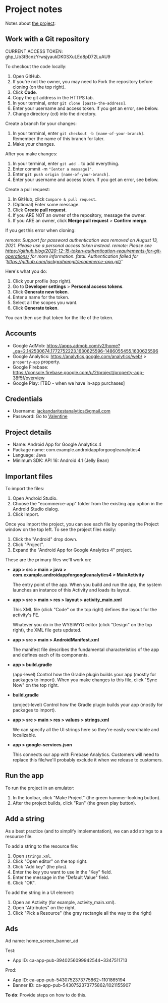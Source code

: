 # Project notes

Notes about [the project](https://docs.google.com/presentation/d/1HCLVgkLAgYqzFOGFftDMcDaJHkLinUl5lb5M6MkILSc/edit#slide=id.p):

## Work with a Git repository

CURRENT ACCESS TOKEN: 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

To checkout the code locally:

1. Open GitHub.
1. If you're not the owner, you may need to Fork the repository before cloning (on the top right).
1. Click **Code**.
1. Copy the git address in the HTTPS tab.
1. In your terminal, enter `git clone [paste-the-address]`.
1. Enter your username and access token. If you get an error, see below.
1. Change directory (cd) into the directory.

Create a branch for your changes:

1. In your terminal, enter `git checkout -b [name-of-your-branch]`. Remember the name of this branch for later.
1. Make your changes.

After you make changes:

1. In your terminal, enter `git add .` to add everything.
1. Enter commit -m `"[enter a message]"`.
1. Enter `git push origin [name-of-your-branch]`.
1. Enter your username and access token. If you get an error, see below.

Create a pull request:

1. In GitHub, click `Compare & pull request`.
1. (Optional) Enter some message.
1. Click **Create pull request**.
1. If you ARE NOT an owner of the repository, message the owner.
1. If you ARE an owner, click **Merge pull request** > **Confirm merge**.

If you get this error when cloning:

_remote: Support for password authentication was removed on August 13, 2021. Please use a personal access token instead._
_remote: Please see https://github.blog/2020-12-15-token-authentication-requirements-for-git-operations/ for more information._
_fatal: Authentication failed for 'https://github.com/jackgrahamgit/ecommerce-app.git/'_

Here's what you do:

1. Click your profile (top right).
1. Go to **Developer settings** > **Personal access tokens**.
1. Click **Generate new token**.
1. Enter a name for the token.
1. Select all the scopes you want.
1. Click **Generate token**.

You can then use that token for the life of the token.

## Accounts

* Google AdMob: https://apps.admob.com/v2/home?_ga=2.142530674.1772752223.1630625596-1486055455.1630625596
* Google Analytics: https://analytics.google.com/analytics/web/ > `property-app` property.
* Google Firebase: https://console.firebase.google.com/u/2/project/property-app-38f5f/overview
* Google Play: [TBD - when we have in-app purchases]

## Credentials

* Username: jackandaritestanalytics@gmail.com
* Password: Go to [Valentine](https://valentine.corp.google.com/#/show/1628709612021205)

## Project details

* Name: Android App for Google Analytics 4
* Package name: com.example.androidappforgoogleanalytics4
* Language: Java
* Minimum SDK: API 16: Android 4.1 (Jelly Bean)

## Important files

To import the files:

1. Open Android Studio.
1. Choose the "ecommerce-app" folder from the existing app option in the Android Studio dialog.
1. Click Import.

Once you import the project, you can see each file by opening the Project window on the top left. To see the project files easily:

1. Click the "Android" drop down.
1. Click "Project".
1. Expand the "Android App for Google Analytics 4" project.

These are the primary files we'll work on:

* **app > src > main > java > com.example.androidappforgoogleanalytics4 > MainActivity**

    The entry point of the app. When you build and run the app, the system launches an instance of this Activity and loads its layout.

* **app > src > main > res > layout > activity_main.xml**

    This XML file (click "Code" on the top right) defines the layout for the activity's FE.

    Whatever you do in the WYSIWYG editor (click "Design" on the top right), the XML file gets updated.

* **app > src > main > AndroidManifest.xml**

    The manifest file describes the fundamental characteristics of the app and defines each of its components.

* **app > build.gradle**

    (app-level) Control how the Gradle plugin builds your app (mostly for packages to import). When you make changes to this file, click "Sync Now" on the top right.

* **build.gradle**

    (project-level) Control how the Gradle plugin builds your app (mostly for packages to import).

* **app > src > main > res > values > strings.xml**

    We can specify all the UI strings here so they're easily searchable and localizable.

* **app > google-services.json**

    This connects our app with Firebase Analytics. Customers will need to replace this file/we'll probably exclude it when we release to customers.

## Run the app

To run the project in an emulator:

1. In the toolbar, click "Make Project" (the green hammer-looking button).
1. After the project builds, click "Run" (the green play button).

## Add a string

As a best practice (and to simplify implementation), we can add strings to a resource file.

To add a string to the resource file:

1. Open `strings.xml`.
1. Click "Open editor" on the top right.
1. Click "Add key" (the plus).
1. Enter the key you want to use in the "Key" field.
1. Enter the message in the "Default Value" field.
1. Click "OK".

To add the string in a UI element:

1. Open an Activity (for example, activity_main.xml).
1. Open "Attributes" on the right.
1. Click "Pick a Resource" (the gray rectangle all the way to the right)

## Ads

Ad name: home_screen_banner_ad

Test:
* App ID: ca-app-pub-3940256099942544~3347511713

Prod:
* App ID: ca-app-pub-5430752373775862~1101865194
* Banner ID: ca-app-pub-5430752373775862/1021155907

**To do**: Provide steps on how to do this.
